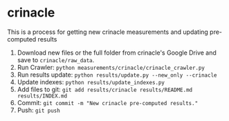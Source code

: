 # crinacle
This is a process for getting new crinacle measurements and updating pre-computed results

1. Download new files or the full folder from crinacle's Google Drive and save to `crinacle/raw_data`.
2. Run Crawler: `python measurements/crinacle/crinacle_crawler.py`
3. Run results update: `python results/update.py --new_only --crinacle`
4. Update indexes: `python results/update_indexes.py`
5. Add files to git: `git add results/crinacle results/README.md results/INDEX.md`
6. Commit: `git commit -m "New crinacle pre-computed results."`
7. Push: `git push`
